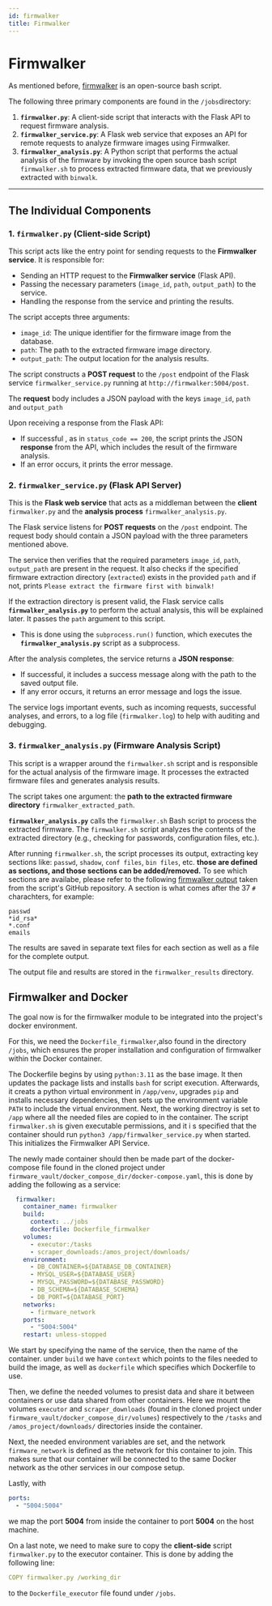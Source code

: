 ```yaml
---
id: firmwalker
title: Firmwalker
---
```


# Firmwalker

As mentioned before, [firmwalker](https://github.com/craigz28/firmwalker) is an open-source bash script.


The following three primary components are found in the `/jobs`directory: 

1. **`firmwalker.py`**: A client-side script that interacts with the Flask API to request firmware analysis.
2. **`firmwalker_service.py`**: A Flask web service that exposes an API for remote requests to analyze firmware images using Firmwalker.
3. **`firmwalker_analysis.py`**: A Python script that performs the actual analysis of the firmware by invoking the open source bash script `firmwalker.sh` to process extracted firmware data, that we previously extracted with `binwalk`.

---

## The Individual Components

### 1. **`firmwalker.py`** (Client-side Script)

This script acts like the entry point for sending requests to the **Firmwalker service**. It is responsible for:

- Sending an HTTP request to the **Firmwalker service** (Flask API).
- Passing the necessary parameters (`image_id`, `path`, `output_path`) to the service.
- Handling the response from the service and printing the results.

The script accepts three arguments:
   - `image_id`: The unique identifier for the firmware image from the database.
   - `path`: The path to the extracted firmware image directory.
   - `output_path`: The output location for the analysis results.

The script constructs a **POST request** to the `/post` endpoint of the Flask service `firmwalker_service.py` running at `http://firmwalker:5004/post`.

The **request** body includes a JSON payload with the keys `image_id`, `path` and `output_path`


Upon receiving a response from the Flask API:
   - If successful , as in `status_code == 200`, the script prints the JSON **response** from the API, which includes the result of the firmware analysis.
   - If an error occurs, it prints the error message.

### 2. **`firmwalker_service.py`** (Flask API Server)

This is the **Flask web service** that acts as a middleman between the **client** `firmwalker.py` and the **analysis process** `firmwalker_analysis.py`.

The Flask service listens for **POST requests** on the `/post` endpoint.
The request body should contain a JSON payload with the three parameters mentioned above.


The service then verifies that the required parameters `image_id`, `path`, `output_path` are present in the request. It also checks if the specified firmware extraction directory (`extracted`) exists in the provided `path` and if not, prints `Please extract the firmware first with binwalk!`

If the extraction directory is present valid, the Flask service calls **`firmwalker_analysis.py`** to perform the actual analysis, this will be explained later. It passes the `path` argument to this script.
   - This is done using the `subprocess.run()` function, which executes the **`firmwalker_analysis.py`** script as a subprocess.

After the analysis completes, the service returns a **JSON response**:
   - If successful, it includes a success message along with the path to the saved output file.
   - If any error occurs, it returns an error message and logs the issue.

The service logs important events, such as incoming requests, successful analyses, and errors, to a log file (`firmwalker.log`) to help with auditing and debugging.

### 3. **`firmwalker_analysis.py`** (Firmware Analysis Script)

This script is a wrapper around the `firmwalker.sh` script and is responsible for the actual analysis of the firmware image. It processes the extracted firmware files and generates analysis results.

The script takes one argument: the **path to the extracted firmware directory** `firmwalker_extracted_path`.

**`firmwalker_analysis.py`** calls the `firmwalker.sh` Bash script to process the extracted firmware.
The `firmwalker.sh` script analyzes the contents of the extracted directory (e.g., checking for passwords, configuration files, etc.).

After running `firmwalker.sh`, the script processes its output, extracting key sections like: `passwd`, `shadow`, `conf files`, `bin files`, etc. **those are defined as sections, and those sections can be added/removed.** To see which sections are availabe, please refer to the following [firmwalker output](https://onedrive.live.com/?redeem=aHR0cHM6Ly8xZHJ2Lm1zL2YvcyFBdWNRTVlYSk5lZmR2R1p5ZVl0MTZINzJWQ0x2&cid=DDE735C9853110E7&id=DDE735C9853110E7%217784&parId=DDE735C9853110E7%217782&o=OneUp) taken from the script's GitHub repository.
A section is what comes after the 37 `#` charachters, for example: 
```
passwd
*id_rsa*
*.conf
emails
```
The results are saved in separate text files for each section as well as a file for the complete output.

The output file and results are stored in the `firmwalker_results` directory.

## Firmwalker and Docker

The goal now is for the firmwalker module to be integrated into the project's docker environment.

For this, we need the `Dockerfile_firmwalker`,also found in the directory `/jobs`, which ensures the proper installation and configuration of firmwalker within the Docker container.

The Dockerfile begins by using `python:3.11` as the base image.
It then updates the package lists and installs `bash` for script execution.
Afterwards, it creats a python virtual environment in `/app/venv`, upgrades `pip` and installs necessary dependencies, then sets up the environment variable `PATH` to include the virtual environment.
Next, the working directroy is set to `/app` where all the needed files are copied to in the container.
The script `firmwalker.sh` is given executable permissions, and it i s specified that the container should run `python3 /app/firmwalker_service.py` when started. This initializes the Firmwalker API Service.

The newly made container should then be made part of the docker-compose file found in the cloned project under `firmware_vault/docker_compose_dir/docker-compose.yaml`, this is done by adding the following as a service: 

``` yaml
  firmwalker:
    container_name: firmwalker
    build:
      context: ../jobs
      dockerfile: Dockerfile_firmwalker
    volumes:
      - executor:/tasks
      - scraper_downloads:/amos_project/downloads/
    environment:
      - DB_CONTAINER=${DATABASE_DB_CONTAINER}
      - MYSQL_USER=${DATABASE_USER}
      - MYSQL_PASSWORD=${DATABASE_PASSWORD}
      - DB_SCHEMA=${DATABASE_SCHEMA}
      - DB_PORT=${DATABASE_PORT}
    networks:
      - firmware_network
    ports:
      - "5004:5004"
    restart: unless-stopped
```
We start by specifying the name of the service, then the name of the container.
under `build` we have `context` which points to the files needed to build the image, as well as `dockerfile` which specifies which Dockerfile to use.

Then, we define the needed volumes to presist data and share it between containers or use data shared from other containers.
Here we mount the volumes `executor` and `scraper_downloads` (found in the cloned project under `firmware_vault/docker_compose_dir/volumes`) respectively to the `/tasks` and `/amos_project/downloads/` directories inside the container.

Next, the needed environment variables are set, and the network `firmware_network` is defined as the network for this container to join. This makes sure that our container will be connected to the same Docker network as the other services in our compose setup.

Lastly, with 
```yaml
ports:
  - "5004:5004"
```
we map the port **5004** from inside the container to port **5004** on the host machine. 

On a last note, we need to make sure to copy the **client-side** script `firmwalker.py` to the executor container. This is done by adding the following line:
``` yaml
COPY firmwalker.py /working_dir
```
to the `Dockerfile_executor` file found under `/jobs`.